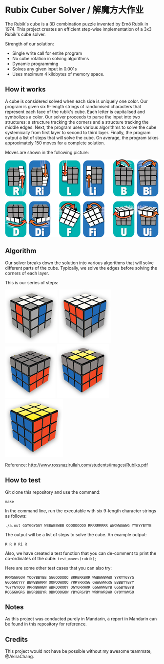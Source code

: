 # Rubix Cuber Solver / 解魔方大作业
The Rubik's cube is a 3D combination puzzle invented by Ernő Rubik in 1974. This project creates an efficient step-wise implementation of a 3x3 Rubik's cube solver.

Strength of our solution:
- Single write call for entire program
- No cube rotation in solving algorithms
- Dynamic programming
- Solves any given input in 0.001s
- Uses maximum 4 kilobytes of memory space.

## How it works
A cube is considered solved when each side is uniquely one color. Our program is given six 9-length strings of randomised characters that represent each face of the rubik's cube. Each letter is capitalised and symbolizes a color. Our solver proceeds to parse the input into two structures: a structure tracking the corners and a structure tracking the middle edges.
Next, the program uses various algorithms to solve the cube systemically from first layer to second to third layer. Finally, the program output a list of steps that will solve the cube. On average, the program takes approximately 150 moves for a complete solution.

Moves are shown in the following picture:

![moves](https://raw.githubusercontent.com/mgia/rubix/master/images/image.png)

## Algorithm
Our solver breaks down the solution into various algorithms that will solve different parts of the cube. Typically, we solve the edges before solving the corners of each layer.

This is our series of steps:

![cube](https://raw.githubusercontent.com/mgia/rubix/master/images/white_cross.png)
![cube](https://raw.githubusercontent.com/mgia/rubix/master/images/white_corners.png)
![cube](https://raw.githubusercontent.com/mgia/rubix/master/images/middle_layer.png)
![cube](https://raw.githubusercontent.com/mgia/rubix/master/images/yellow_cross.png)
![cube](https://raw.githubusercontent.com/mgia/rubix/master/images/complete.png)

Reference:
http://www.rossnazirullah.com/students/images/Rubiks.pdf

## How to test

Git clone this repository and use the command:
```
make
```

In the command line, run the executable with six 9-length character strings as follows:
```
./a.out GGYGGYGGY WBBWBBWBB OOOOOOOOO RRRRRRRRR WWGWWGWWG YYBYYBYYB
```

The output will be a list of steps to solve the cube. An example output:
```
R R R Ri R
```

Also, we have created a test function that you can de-comment to print the co-ordinates of the cube:
`test_moves(rubik);`

Here are some other test cases that you can also try:
```
RRWGGWGGW YOOYBBYBB GGGOOOOOO BRRBRRBRR WWBWWBWWO YYRYYGYYG
GGOGGOYYY BBWBBWRRW OOWOOWOOO YRRYRRRGG GWWGWWRRG BBBBYYBYY
YGYYGYOOO RRRWBWWBW WBROOROOY OGYORRWRR GGGWWWBYB GGGBYBBYB
ROGGGWGRG BWBRBBBYR OBWOOOGOW YBYGRGYBY WRRYWRBWR OYOYYWWGO
```

## Notes
As this project was conducted purely in Mandarin, a report in Mandarin can be found in this repository for reference.

## Credits
This project would not have be possible without my awesome teammate, @AkiraChang.
